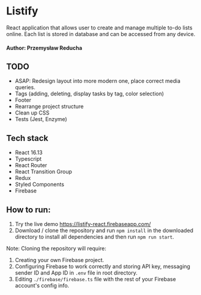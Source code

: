 # Listify

React application that allows user to create and manage multiple to-do lists online. Each list is stored in database and can be accessed from any device.

#### Author: Przemysław Reducha

## TODO

-   ASAP: Redesign layout into more modern one, place correct media queries.
-   Tags (adding, deleting, display tasks by tag, color selection)
-   Footer
-   Rearrange project structure
-   Clean up CSS
-   Tests (Jest, Enzyme)

## Tech stack

-   React 16.13
-   Typescript
-   React Router
-   React Transition Group
-   Redux
-   Styled Components
-   Firebase

## How to run:

1. Try the live demo https://listify-react.firebaseapp.com/
2. Download / clone the repository and run `npm install` in the downloaded directory to install all dependencies and then run `npm run start`.

Note: Cloning the repository will require:

1. Creating your own Firebase project.
2. Configuring Firebase to work correctly and storing API key, messaging sender ID and App ID in `.env` file in root directory.
3. Editing `./firebase/firebase.ts` file with the rest of your Firebase account's config info.
